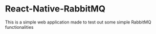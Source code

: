 # React-Native-RabbitMQ
This is a simple web application made to test out some simple RabbitMQ functionalities

